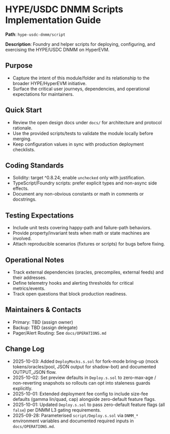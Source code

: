 # HYPE/USDC DNMM Scripts Implementation Guide

**Path**: `hype-usdc-dnmm/script`

**Description**: Foundry and helper scripts for deploying, configuring, and exercising the HYPE/USDC DNMM on HyperEVM.

## Purpose
- Capture the intent of this module/folder and its relationship to the broader HYPE/HyperEVM initiative.
- Surface the critical user journeys, dependencies, and operational expectations for maintainers.

## Quick Start
- Review the open design docs under `docs/` for architecture and protocol rationale.
- Use the provided scripts/tests to validate the module locally before merging.
- Keep configuration values in sync with production deployment checklists.

## Coding Standards
- Solidity: target ^0.8.24; enable `unchecked` only with justification.
- TypeScript/Foundry scripts: prefer explicit types and non-async side effects.
- Document any non-obvious constants or math in comments or docstrings.

## Testing Expectations
- Include unit tests covering happy-path and failure-path behaviors.
- Provide property/invariant tests when math or state machines are involved.
- Attach reproducible scenarios (fixtures or scripts) for bugs before fixing.

## Operational Notes
- Track external dependencies (oracles, precompiles, external feeds) and their addresses.
- Define telemetry hooks and alerting thresholds for critical metrics/events.
- Track open questions that block production readiness.

## Maintainers & Contacts
- Primary: TBD (assign owner)
- Backup: TBD (assign delegate)
- Pager/Alert Routing: See `docs/OPERATIONS.md`

## Change Log
- 2025-10-03: Added `DeployMocks.s.sol` for fork-mode bring-up (mock tokens/oracles/pool, JSON output for shadow-bot) and documented OUTPUT_JSON flow.
- 2025-10-02: Set preview defaults in `Deploy.s.sol` to zero-max-age / non-reverting snapshots so rollouts can opt into staleness guards explicitly.
- 2025-10-01: Extended deployment fee config to include size-fee defaults (gamma lin/quad, cap) alongside zero-default feature flags.
- 2025-10-01: Updated `Deploy.s.sol` to pass zero-default feature flags (all `false`) per DNMM L3 gating requirements.
- 2025-09-28: Parameterised `script/Deploy.s.sol` via `DNMM_*` environment variables and documented required inputs in `docs/OPERATIONS.md`.
